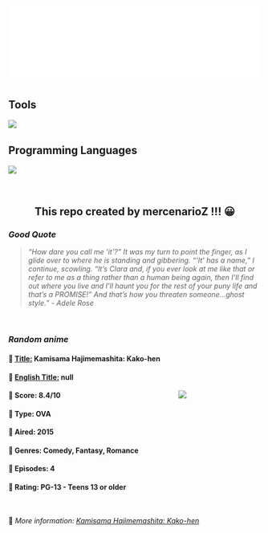 
<img src="svg/nai.svg" />

<p>
  <h2>Tools</h2>
  <a href="https://skillicons.dev">
    <img src="https://skillicons.dev/icons?i=git,bash,vim,ubuntu,tensorflow,pytorch,docker,raspberrypi" />
  </a>

  <br />

  <h2>Programming Languages</h2>

  <a href="https://skillicons.dev">
    <img src="https://skillicons.dev/icons?i=python,c,cpp" />
  </a>
</p>

<br />

<h2 align="center">This repo created by mercenarioZ !!! 😀</h2>
<h3><i>Good Quote</i></h3>

<blockquote>
<i>
“How dare you call me ‘it’?” It was my turn to point the finger, as I glide over to where he is standing and gibbering. “‘It’ has a name,” I continue, scowling. “It’s Clara and, if you ever look at me like that or refer to me as a thing rather than a human being again, then I’ll find out where you live and I’ll haunt you for the rest of your puny life and that’s a PROMISE!” And that’s how you threaten someone…ghost style.” - Adele  Rose
</i>
</blockquote>

<br />

<h3><i>Random anime</i></h3>

<h4>
  <strong>🥭 <u>Title:</u></strong> Kamisama Hajimemashita: Kako-hen
</h4>

<h4>🌿 <u>English Title:</u> null</h4>

<img align="right" width="165" src=https://cdn.myanimelist.net/images/anime/3/81250.jpg />

<h4>🌱 Score: 8.4/10</h4>

<h4>🌲 Type: OVA</h4>

<h4>🌴 Aired: 2015</h4>

<h4>🌵 Genres: Comedy, Fantasy, Romance</h4>

<h4>🥑 Episodes: 4</h4>

<h4>🍏 Rating: PG-13 - Teens 13 or older</h4>

<br />

🍂 *More information: [Kamisama Hajimemashita: Kako-hen](https://myanimelist.net/anime/30709/Kamisama_Hajimemashita__Kako-hen)*
    